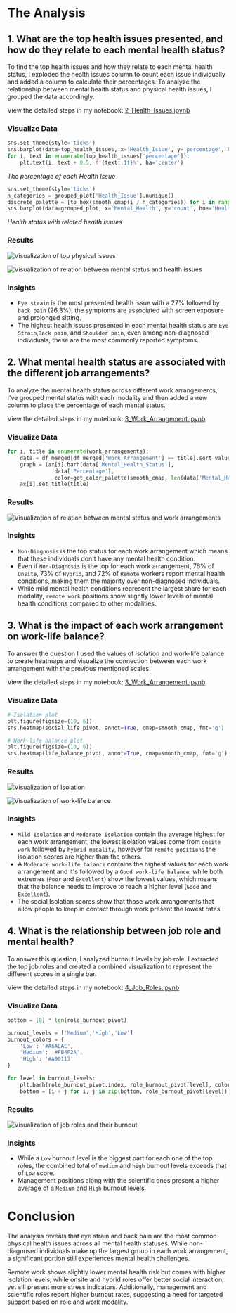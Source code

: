# The Analysis
## 1. What are the top health issues presented, and how do they relate to each mental health status?

To find the top health issues and how they relate to each mental health status, I exploded the health issues column to count each issue individually and added a column to calculate their percentages. To analyze the relationship between mental health status and physical health issues, I grouped the data accordingly.

View the detailed steps in my notebook: [2_Health_Issues.ipynb](2_Health_Issues.ipynb)

### Visualize Data

```python
sns.set_theme(style='ticks')
sns.barplot(data=top_health_issues, x='Health_Issue', y='percentage', hue='percentage', palette=smooth_cmap)
for i, text in enumerate(top_health_issues['percentage']):
    plt.text(i, text + 0.5, f'{text:.1f}%', ha='center')
```
*The percentage of each Health Issue*


```python
sns.set_theme(style='ticks')
n_categories = grouped_plot['Health_Issue'].nunique()
discrete_palette = [to_hex(smooth_cmap(i / n_categories)) for i in range(n_categories)]
sns.barplot(data=grouped_plot, x='Mental_Health', y='count', hue='Health_Issue', palette=discrete_palette[::-1])
``` 
*Health status with related health issues*

### Results
![Visualization of top physical issues](images/top_physical_issues.png)

![Visualization of relation between mental status and health issues](images/health_issue_mentalstatus.png)

### Insights
* `Eye strain` is the most presented health issue with a 27% followed by `back pain` (26.3%), the symptoms are associated with screen exposure and prolonged sitting.
* The highest health issues presented in each mental health status are `Eye Strain`,`Back pain`, and `Shoulder pain`, even among non-diagnosed individuals, these are the most commonly reported symptoms.


## 2. What mental health status are associated with the different job arrangements?
To analyze the mental health status across different work arrangements, I've grouped mental status with each modality and then added a new column to place the percentage of each mental status.

View the detailed steps in my notebook: [3_Work_Arrangement.ipynb](3_Work_Arrangement.ipynb)


### Visualize Data

```python
for i, title in enumerate(work_arrangements):
    data = df_merged[df_merged['Work_Arrangement'] == title].sort_values(by='Percentage', ascending=False)
    graph = (ax[i].barh(data['Mental_Health_Status'],
               data['Percentage'],
               color=get_color_palette(smooth_cmap, len(data['Mental_Health_Status']))[::-1]))
    ax[i].set_title(title)

```

### Results
![Visualization of relation between mental status and work arrangements](images/mentalstatus_work.png)

### Insights
* `Non-Diagnosis` is the top status for each work arrangement which means that these individuals don't have any mental health condition.
* Even if `Non-Diagnosis` is the top for each work arrangement, 76% of `Onsite`, 73% of `Hybrid`, and 72% of `Remote` workers report mental health conditions, making them the majority over non-diagnosed individuals.
* While mild mental health conditions represent the largest share for each modality, `remote work` positions show slightly lower levels of mental health conditions compared to other modalities.

## 3. What is the impact of each work arrangement on work-life balance?
To answer the question I used the values of isolation and work-life balance to create heatmaps and visualize the connection between each work arrangement with the previous mentioned scales.

View the detailed steps in my notebook: [3_Work_Arrangement.ipynb](3_Work_Arrangement.ipynb)

### Visualize Data

```python
# Isolation plot
plt.figure(figsize=(10, 6))
sns.heatmap(social_life_pivot, annot=True, cmap=smooth_cmap, fmt='g')

# Work-life balance plot
plt.figure(figsize=(10, 6))
sns.heatmap(life_balance_pivot, annot=True, cmap=smooth_cmap, fmt='g')

```

### Results
![Visualization of Isolation](images/isolation.png)

![Visualization of work-life balance](images/worklife_balance.png)

### Insights
* `Mild Isolation` and `Moderate Isolation` contain the average highest for each work arrangement, the lowest isolation values come from `onsite work` followed by `hybrid modality`, however for `remote positions` the isolation scores are higher than the others.
* A `Moderate work-life balance` contains the highest values for each work arrangement and it's followed by a `Good work-life balance`, while both extremes (`Poor` and `Excellent`) show the lowest values, which means that the balance needs to improve to reach a higher level (`Good` and `Excellent`).
* The social Isolation scores show that those work arrangements that allow people to keep in contact through work present the lowest rates.

## 4. What is the relationship between job role and mental health?
To answer this question, I analyzed burnout levels by job role. I extracted the top job roles and created a combined visualization to represent the different scores in a single bar.

View the detailed steps in my notebook: [4_Job_Roles.ipynb](4_Job_Roles.ipynb)

### Visualize Data

```python
bottom = [0] * len(role_burnout_pivot)

burnout_levels = ['Medium','High','Low']
burnout_colors = {
    'Low': '#A6AEAE',
    'Medium': '#FB4F2A',
    'High': '#A90113'
}

for level in burnout_levels:
    plt.barh(role_burnout_pivot.index, role_burnout_pivot[level], color=burnout_colors[level], label=level)
    bottom = [i + j for i, j in zip(bottom, role_burnout_pivot[level])]
```

### Results
![Visualization of job roles and their burnout](images/burnout.png)

### Insights
* While a `Low` burnout level is the biggest part for each one of the top roles, the combined total of `medium` and `high` burnout levels exceeds that of `Low` score.
* Management positions along with the scientific ones present a higher average of a `Medium` and `High` burnout levels.

# Conclusion
The analysis reveals that eye strain and back pain are the most common physical health issues across all mental health statuses. While non-diagnosed individuals make up the largest group in each work arrangement, a significant portion still experiences mental health challenges.

Remote work shows slightly lower mental health risk but comes with higher isolation levels, while onsite and hybrid roles offer better social interaction, yet sill present more stress indicators. Additionally, management and scientific roles report higher burnout rates, suggesting a need for targeted support based on role and work modality.
